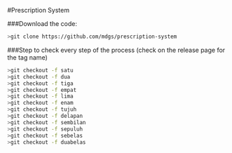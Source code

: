 #Prescription System


###Download the code:
```bash
>git clone https://github.com/mdgs/prescription-system
```

###Step to check every step of the process (check on the release page for the tag name)
```bash
>git checkout -f satu
>git checkout -f dua
>git checkout -f tiga
>git checkout -f empat
>git checkout -f lima
>git checkout -f enam
>git checkout -f tujuh
>git checkout -f delapan
>git checkout -f sembilan
>git checkout -f sepuluh
>git checkout -f sebelas
>git checkout -f duabelas
```
